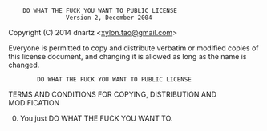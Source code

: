         DO WHAT THE FUCK YOU WANT TO PUBLIC LICENSE
                    Version 2, December 2004

 Copyright (C) 2014 dnartz &lt;xylon.tao@gmail.com&gt;

 Everyone is permitted to copy and distribute verbatim or modified
 copies of this license document, and changing it is allowed as long
 as the name is changed.

            DO WHAT THE FUCK YOU WANT TO PUBLIC LICENSE
   TERMS AND CONDITIONS FOR COPYING, DISTRIBUTION AND MODIFICATION

  0. You just DO WHAT THE FUCK YOU WANT TO.
